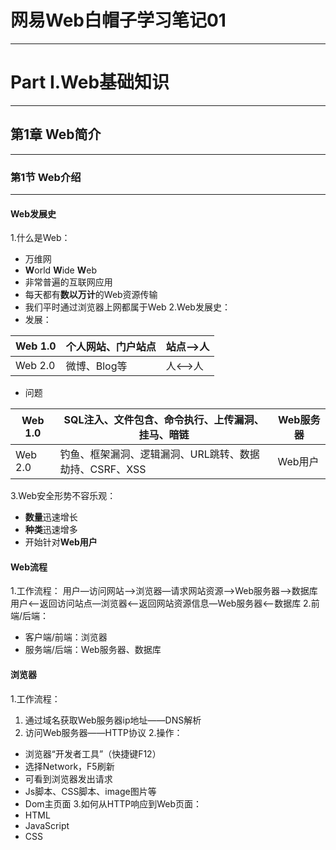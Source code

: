 # 网易Web白帽子学习笔记01
***
# Part I.Web基础知识
***
## 第1章 Web简介
***
### 第1节 Web介绍
***
#### Web发展史
1.什么是Web：
* 万维网
* **W**orld **W**ide **W**eb
* 非常普遍的互联网应用
* 每天都有**数以万计**的Web资源传输
* 我们平时通过浏览器上网都属于Web
2.Web发展史：
* 发展：

 | Web 1.0  |  个人网站、门户站点  |  站点—>人  |
 |--- | --- | --- | 
 |Web 2.0  |  微博、Blog等  |  人<—>人  |

* 问题

|  Web 1.0  |  SQL注入、文件包含、命令执行、上传漏洞、挂马、暗链  |  Web服务器  |
| --- | --- | --- |
|  Web 2.0  |  钓鱼、框架漏洞、逻辑漏洞、URL跳转、数据劫持、CSRF、XSS  |  Web用户  |

3.Web安全形势不容乐观：
* **数量**迅速增长
* **种类**迅速增多
* 开始针对**Web用户**

#### Web流程
1.工作流程：
    用户—访问网站—>浏览器—请求网站资源—>Web服务器——>数据库
    用户<—返回访问站点—浏览器<—返回网站资源信息—Web服务器<——数据库
2.前端/后端：
* 客户端/前端：浏览器
* 服务端/后端：Web服务器、数据库
    
#### 浏览器
1.工作流程：
1. 通过域名获取Web服务器ip地址——DNS解析
2. 访问Web服务器——HTTP协议
2.操作：
* 浏览器“开发者工具”（快捷键F12）
* 选择Network，F5刷新
* 可看到浏览器发出请求
* Js脚本、CSS脚本、image图片等
* Dom主页面
3.如何从HTTP响应到Web页面：
* HTML
* JavaScript
* CSS
